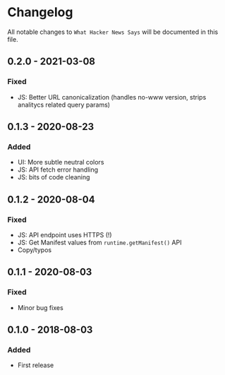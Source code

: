 # Changelog
All notable changes to `What Hacker News Says` will be documented in this file.

## 0.2.0 - 2021-03-08
### Fixed
- JS: Better URL canonicalization (handles no-www version, strips analitycs related query params)

## 0.1.3 - 2020-08-23
### Added
- UI: More subtle neutral colors
- JS: API fetch error handling
- JS: bits of code cleaning

## 0.1.2 - 2020-08-04
### Fixed
- JS: API endpoint uses HTTPS (!)
- JS: Get Manifest values from `runtime.getManifest()` API
- Copy/typos

## 0.1.1 - 2020-08-03
### Fixed
- Minor bug fixes

## 0.1.0 - 2018-08-03
### Added
- First release